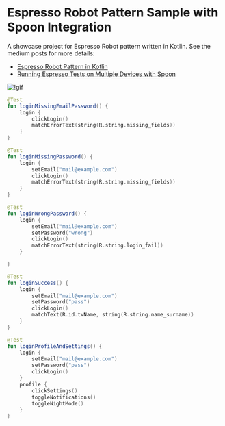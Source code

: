 # Espresso Robot Pattern Sample with Spoon Integration

A showcase project for Espresso Robot pattern written in Kotlin.
See the medium posts for more details:

* [Espresso Robot Pattern in Kotlin](https://medium.com/android-bits/espresso-robot-pattern-in-kotlin-fc820ce250f7)
* [Running Espresso Tests on Multiple Devices with Spoon](https://medium.com/android-bits/running-espresso-tests-on-multiple-devices-with-spoon-842a5546e3d7)


![!gif](https://user-images.githubusercontent.com/1595227/34454223-e2c3a8e4-ed77-11e7-8452-b79771e68789.gif)

```kotlin
@Test
fun loginMissingEmailPassword() {
    login {
        clickLogin()
        matchErrorText(string(R.string.missing_fields))
    }
}

@Test
fun loginMissingPassword() {
    login {
        setEmail("mail@example.com")
        clickLogin()
        matchErrorText(string(R.string.missing_fields))
    }
}

@Test
fun loginWrongPassword() {
    login {
        setEmail("mail@example.com")
        setPassword("wrong")
        clickLogin()
        matchErrorText(string(R.string.login_fail))
    }

}

@Test
fun loginSuccess() {
    login {
        setEmail("mail@example.com")
        setPassword("pass")
        clickLogin()
        matchText(R.id.tvName, string(R.string.name_surname))
    }
}

@Test
fun loginProfileAndSettings() {
    login {
        setEmail("mail@example.com")
        setPassword("pass")
        clickLogin()
    }
    profile {
        clickSettings()
        toggleNotifications()
        toggleNightMode()
    }
}
```

